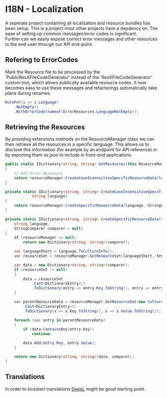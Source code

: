 # I18N - Localization

A seperate project containing all localization and resource bundles has been setup.  This is a project most other projects have a depdency on.  The ease of setting up common messages/error codes is significant.  
Further can we easily expose correct error messages and other resources to the end-user through our API end-point.

## Refering to ErrorCodes

Mark the Resource file to be processed by the 'PublicResXFileCodeGenerator' instead of the 'ResXFileCodeGenerator' custom tool, which allows publically available resource codes.
It now becomes easy to use these messages and refactorings automatically take place during renames.

```csharp
RuleFor(i => i.Language)
    .NotEmpty()
    .WithErrorCode(nameof(ErrorResources.LanguageNotEmpty));
```

## Retrieving the Resources

By providing extensions methods on the ResourceManager class we can then retrieve all the resources in a specific language.  This allows us to disclose this information (for example by an endpoint for API reference) or by exporting them as json to include in front-end applications.

```csharp
public static IDictionary<string, string> GetResources(this ResourceManager resourceManager, string language = null)
{
    // Add Error Resources
    return resourceManager.CreateCaseInsensitiveSpecificResourceData(language);
}

private static IDictionary<string, string> CreateCaseInsensitiveSpecificResourceData(this ResourceManager resourceManager,
            string language)
{
    return resourceManager.CreateSpecificResourceData(language, StringComparer.OrdinalIgnoreCase);
}

private static IDictionary<string, string> CreateSpecificResourceData(this ResourceManager resourceManager,
    string language,
    StringComparer comparer = null)
{
    if (resourceManager == null)
        return new Dictionary<string, string>(comparer);

    var languageShort = language.ToCultureInfo();
    var resourceSet = resourceManager.GetResourceSet(languageShort, true, false);

    var data = new Dictionary<string, string>(comparer);
    if (resourceSet != null)
    {
        data = resourceSet
            .Cast<DictionaryEntry>()
            .ToDictionary(entry => entry.Key.ToString(), entry => entry.Value.ToString());
    }

    var parentResourceData = resourceManager.GetResourceSet(new CultureInfo(""), true, true)
        .Cast<DictionaryEntry>()
        .ToDictionary(x => x.Key.ToString(), x => x.Value.ToString());

    foreach (var entry in parentResourceData)
    {
        if (data.ContainsKey(entry.Key))
            continue;

        data.Add(entry.Key, entry.Value);
    }

    return new Dictionary<string, string>(data, comparer);
}
```

## Translations
In order to kickstart translations [DeepL](https://www.deepl.com/translator) might be good starting point.  
